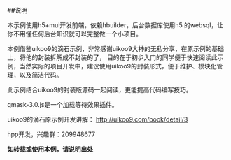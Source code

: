 ##说明

本示例使用h5+mui开发前端，依赖hbuilder，后台数据库使用h5 的websql，让你不用懂任何后台知识就可以完整做一个小项目。

本例借鉴uikoo9的滴石示例，非常感谢uikoo9大神的无私分享，在原示例的基础上，将他的封装拆解成不封装的了，
目的在于初步入门的同学便于快速阅读此示例，当然实际的项目开发中，建议使用uikoo9的封装形式，便于维护、模块化管理，以及简洁代码。

此示例结合uikoo9的封装版源码一起阅读，更能提高代码编写技巧。

qmask-3.0.js是一个加载等待效果插件。

uikoo9的滴石原示例开发讲解：
http://uikoo9.com/book/detail/3

hpp开发，兴趣群：209948677


**如转载或使用本例，请说明出处**
